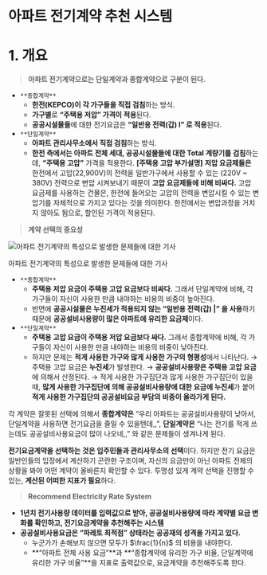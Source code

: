 # 아파트 전기계약 추천 시스템

# 1. 개요

> **아파트 전기계약으로는 단일계약과 종합계약으로 구분이 된다.**

- `**종합계약**`
  - **한전(KEPCO)이 각 가구들을 직접 검침**하는 방식.
  - **가구별**로 **“주택용 저압” 가격이 적용**된다.
  - **공공시설물들**에 대한 전기요금은 **“일반용 전력(갑) I” 로 적용**된다.
- `**단일계약**`
  - **아파트 관리사무소에서 직접 검침**하는 방식.
  - **한전 측에서는 아파트 전체 세대, 공공시설물들에 대한 Total 계량기를 검침**하는데, **“주택용 고압”** 가격을 적용한다.
    **[주택용 고압 부가설명]** **저압 요금제들은** 한전에서 고압(22,900V)의 전력을 일반가구에서 사용할 수 있는 (220V ~ 380V) 전력으로 변압 시켜보내기 때문이 **고압 요금제들에 비해 비싸다.**
    고압 요금제를 사용하는 건물은, 한전에 들어오는 고압의 전력을 변압시킬 수 있는 변압기를 자체적으로 가지고 있다는 것을 의미한다. 한전에서는 변압과정을 거치지 않아도 됨으로, 할인된 가격이 적용된다.

> **계약 선택의 중요성**

![아파트 전기계약의 특성으로 발생한 문제들에 대한 기사](%E1%84%83%E1%85%A1%E1%86%AB%E1%84%8B%E1%85%B5%E1%86%AF%E1%84%80%E1%85%A8%E1%84%8B%E1%85%A3%208bcf3/Untitled.png)

아파트 전기계약의 특성으로 발생한 문제들에 대한 기사

- `**종합계약**`
  - **주택용 저압 요금이 주택용 고압 요금보다 비싸다.** 그래서 단일계약에 비해, 각 가구들이 자신이 사용한 만큼 내야하는 비용의 비중이 높아진다.
  - 반면에 **공공시설물은 누진세가 적용되지 않는 “일반용 전력(갑) |” 을 사용**하기 때문에 **공공설비사용량이 많은 아파트에 유리한 요금제**이다.
- `**단일계약**`
  - **주택용 고압 요금이 주택용 저압 요금보다 싸다.** 그래서 종합계약에 비해, 각 가구들이 자신이 사용한 만큼 내야하는 비용의 비중이 낮아진다.
  - 하지만 문제는 **적게 사용한 가구와 많게 사용한 가구의 형평성**에서 나타난다.
    → 주택용 고압 요금은 **누진세**가 발생한다.
    → **공공설비사용량은 주택용 고압 요금**에 의해서 산정된다.
    → 적게 사용한 가구집단과 많게 사용한 가구집단이 있을 때, **많게 사용한 가구집단에 의해 공공설비사용량에 대한 요금에 누진세**가 붙어 **적게 사용한 가구집단의 공공설비요금 부담의 비중이 올라가게 된다.**

각 계약은 잘못된 선택에 의해서 **종합계약은** “우리 아파트는 공공설비사용량이 낮아서, 단일계약을 사용하면 전기요금을 줄일 수 있을텐데,,”, **단일계약은** “나는 전기를 적게 쓰는데도 공공설비사용요금이 많이 나오네,,” 와 같은 문제들이 생겨나게 된다.

**전기요금계약을 선택하는 것은 입주민들과 관리사무소의 선택**이다. 하지만 전기 요금은 일반인들의 입장에서 계산하기 곤란한 구조이며, 자신의 요금만이 아닌 아파트 전체의 상황을 봐야 어떤 계약이 올바른지 확인할 수 있다. 투명성 있게 계약 선택을 진행할 수 있는, **계산된 어떠한 지표가 필요**하다.

> **Recommend Electricity Rate System**

- **1년치 전기사용량 데이터를 입력값으로 받아, 공공설비사용량에 따라 계약별 요금 변화를 확인하고, 전기요금계약을 추천해주는 시스템**
- **공공설비사용요금은 “파레토 최적점” 상태라는 공공재의 성격을 가지고 있다.**
  - 누군가가 손해보지 않으면 모두가 $\frac{1}{n}$ 의 비용을 내야한다.
  - **“아파트 전체 사용 요금”**과 **“종합계약에 유리한 가구 비율, 단일계약에 유리한 가구 비율”**을 지표로 출력값으로, 요금계약을 추천해주도록 한다.
